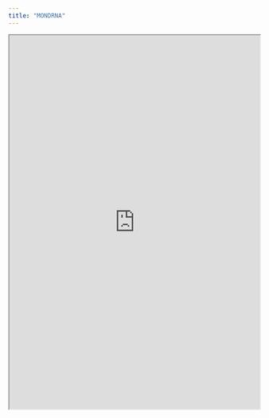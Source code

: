 ```yaml
---
title: "MONDRNA"
---
```



<iframe height="750" width="100%" src="https://ewelton.github.io/ktest/wiki.html#MONDRNA"></iframe>
